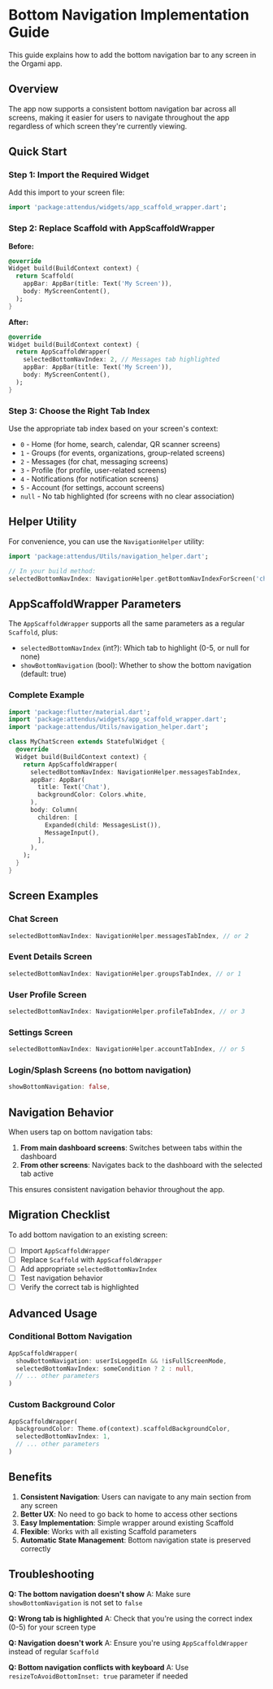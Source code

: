 # Bottom Navigation Implementation Guide

This guide explains how to add the bottom navigation bar to any screen in the Orgami app.

## Overview

The app now supports a consistent bottom navigation bar across all screens, making it easier for users to navigate throughout the app regardless of which screen they're currently viewing.

## Quick Start

### Step 1: Import the Required Widget

Add this import to your screen file:

```dart
import 'package:attendus/widgets/app_scaffold_wrapper.dart';
```

### Step 2: Replace Scaffold with AppScaffoldWrapper

**Before:**
```dart
@override
Widget build(BuildContext context) {
  return Scaffold(
    appBar: AppBar(title: Text('My Screen')),
    body: MyScreenContent(),
  );
}
```

**After:**
```dart
@override
Widget build(BuildContext context) {
  return AppScaffoldWrapper(
    selectedBottomNavIndex: 2, // Messages tab highlighted
    appBar: AppBar(title: Text('My Screen')),
    body: MyScreenContent(),
  );
}
```

### Step 3: Choose the Right Tab Index

Use the appropriate tab index based on your screen's context:

- `0` - Home (for home, search, calendar, QR scanner screens)
- `1` - Groups (for events, organizations, group-related screens)
- `2` - Messages (for chat, messaging screens)
- `3` - Profile (for profile, user-related screens)
- `4` - Notifications (for notification screens)
- `5` - Account (for settings, account screens)
- `null` - No tab highlighted (for screens with no clear association)

## Helper Utility

For convenience, you can use the `NavigationHelper` utility:

```dart
import 'package:attendus/Utils/navigation_helper.dart';

// In your build method:
selectedBottomNavIndex: NavigationHelper.getBottomNavIndexForScreen('chat'),
```

## AppScaffoldWrapper Parameters

The `AppScaffoldWrapper` supports all the same parameters as a regular `Scaffold`, plus:

- `selectedBottomNavIndex` (int?): Which tab to highlight (0-5, or null for none)
- `showBottomNavigation` (bool): Whether to show the bottom navigation (default: true)

### Complete Example

```dart
import 'package:flutter/material.dart';
import 'package:attendus/widgets/app_scaffold_wrapper.dart';
import 'package:attendus/Utils/navigation_helper.dart';

class MyChatScreen extends StatefulWidget {
  @override
  Widget build(BuildContext context) {
    return AppScaffoldWrapper(
      selectedBottomNavIndex: NavigationHelper.messagesTabIndex,
      appBar: AppBar(
        title: Text('Chat'),
        backgroundColor: Colors.white,
      ),
      body: Column(
        children: [
          Expanded(child: MessagesList()),
          MessageInput(),
        ],
      ),
    );
  }
}
```

## Screen Examples

### Chat Screen
```dart
selectedBottomNavIndex: NavigationHelper.messagesTabIndex, // or 2
```

### Event Details Screen
```dart
selectedBottomNavIndex: NavigationHelper.groupsTabIndex, // or 1
```

### User Profile Screen
```dart
selectedBottomNavIndex: NavigationHelper.profileTabIndex, // or 3
```

### Settings Screen
```dart
selectedBottomNavIndex: NavigationHelper.accountTabIndex, // or 5
```

### Login/Splash Screens (no bottom navigation)
```dart
showBottomNavigation: false,
```

## Navigation Behavior

When users tap on bottom navigation tabs:

1. **From main dashboard screens**: Switches between tabs within the dashboard
2. **From other screens**: Navigates back to the dashboard with the selected tab active

This ensures consistent navigation behavior throughout the app.

## Migration Checklist

To add bottom navigation to an existing screen:

- [ ] Import `AppScaffoldWrapper`
- [ ] Replace `Scaffold` with `AppScaffoldWrapper`
- [ ] Add appropriate `selectedBottomNavIndex`
- [ ] Test navigation behavior
- [ ] Verify the correct tab is highlighted

## Advanced Usage

### Conditional Bottom Navigation

```dart
AppScaffoldWrapper(
  showBottomNavigation: userIsLoggedIn && !isFullScreenMode,
  selectedBottomNavIndex: someCondition ? 2 : null,
  // ... other parameters
)
```

### Custom Background Color

```dart
AppScaffoldWrapper(
  backgroundColor: Theme.of(context).scaffoldBackgroundColor,
  selectedBottomNavIndex: 1,
  // ... other parameters
)
```

## Benefits

1. **Consistent Navigation**: Users can navigate to any main section from any screen
2. **Better UX**: No need to go back to home to access other sections
3. **Easy Implementation**: Simple wrapper around existing Scaffold
4. **Flexible**: Works with all existing Scaffold parameters
5. **Automatic State Management**: Bottom navigation state is preserved correctly

## Troubleshooting

**Q: The bottom navigation doesn't show**
A: Make sure `showBottomNavigation` is not set to `false`

**Q: Wrong tab is highlighted**
A: Check that you're using the correct index (0-5) for your screen type

**Q: Navigation doesn't work**
A: Ensure you're using `AppScaffoldWrapper` instead of regular `Scaffold`

**Q: Bottom navigation conflicts with keyboard**
A: Use `resizeToAvoidBottomInset: true` parameter if needed